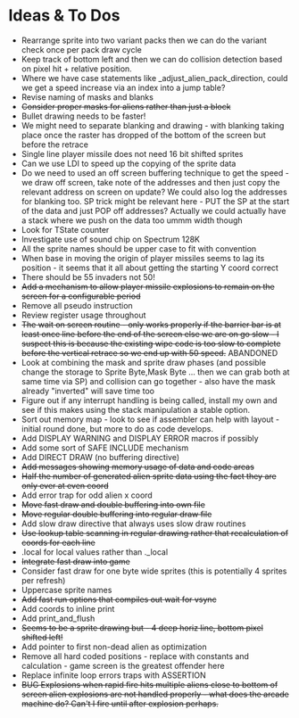 # Ideas & To Dos

* Rearrange sprite into two variant packs then we can do the variant check once per pack draw cycle
* Keep track of bottom left and then we can do collision detection based on pixel hit + relative position.
* Where we have case statements like _adjust_alien_pack_direction, could we get a speed increase via an index into a jump table?
* Revise naming of masks and blanks
* ~~Consider proper masks for aliens rather than just a block~~
* Bullet drawing needs to be faster!
* We might need to separate blanking and drawing - with blanking taking place once the raster has dropped of the bottom of the screen but before the retrace
* Single line player missile does not need 16 bit shifted sprites
* Can we use LDI to speed up the copying of the sprite data
* Do we need to used an off screen buffering technique to get the speed - we draw off screen, take note of the addresses and then just copy the relevant address on screen on update?  We could also log the addresses for blanking too.  SP trick might be relevant here - PUT the SP at the start of the data and just POP off addresses?   Actually we could actually have a stack where we push on the data too ummm width though
* Look for TState counter
* Investigate use of sound chip on Spectrum 128K
* All the sprite names should be upper case to fit with convention
* When base in moving the origin of player missiles seems to lag its position - it seems that it all about getting the starting Y coord correct
* There should be 55 invaders not 50!
* ~~Add a mechanism to allow player missile explosions to remain on the screen for a configurable period~~
* Remove all pseudo instruction
* Review register usage throughout
* ~~The wait on screen routine - only works properly if the barrier bar is at least once line before the end of the screen else we are on go slow - I suspect this is because the existing wipe code is too slow to complete before the vertical retrace so we end up with 50 speed.~~ ABANDONED
* Look at combining the mask and sprite draw phases (and possible change the storage to Sprite Byte,Mask Byte ... then we can grab both at same time via SP) and collision can go together - also have the mask already "inverted" will save time too
* Figure out if any interrupt handling is being called, install my own and see if this makes using the stack manipulation a stable option.
* Sort out memory map - look to see if assembler can help with layout - initial round done, but more to do as code develops.
* Add DISPLAY WARNING and DISPLAY ERROR macros if possibly
* Add some sort of SAFE INCLUDE mechanism
* Add DIRECT DRAW (no buffering directive)
* ~~Add messages showing memory usage of data and code areas~~
* ~~Half the number of generated alien sprite data using the fact they are only ever at even coord~~
* Add error trap for odd alien x coord
* ~~Move fast draw and double buffering into own file~~
* ~~Move regular double buffering into regular draw file~~
* Add slow draw directive that always uses slow draw routines
* ~~Use lookup table scanning in regular drawing rather that recalculation of coords for each line~~
* .local for local values rather than ._local
* ~~Integrate fast draw into game~~
* Consider fast draw for one byte wide sprites (this is potentially 4 sprites per refresh)
* Uppercase sprite names
* ~~Add fast run options that compiles out wait for vsync~~
* Add coords to inline print
* Add print_and_flush
* ~~Seems to be a sprite drawing but - 4 deep horiz line, bottom pixel shifted left!~~
* Add pointer to first non-dead alien as optimization
* Remove all hard coded positions - replace with constants and calculation - game screen is the greatest offender here
* Replace infinite loop errors traps with ASSERTION
* ~~BUG Explosions when rapid fire hits multiple aliens close to bottom of screen alien explosions are not handled properly - what does the arcade machine do?  Can't I fire until after explosion perhaps.~~

  
